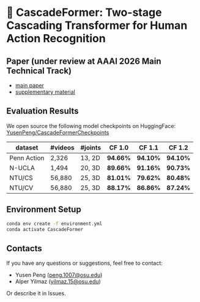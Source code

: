 # 🌊 CascadeFormer: Two-stage Cascading Transformer for Human Action Recognition

## Paper (under review at AAAI 2026 Main Technical Track)

- [main paper](papers/CascadeFormer__main_paper_.pdf)
- [supplementary material](papers/CascadeFormer__supplementary_material_.pdf)

## Evaluation Results

We open source the following model checkpoints on HuggingFace: [YusenPeng/CascadeFormerCheckpoints](https://huggingface.co/YusenPeng/CascadeFormerCheckpoints)

| dataset | #videos | #joints | CF 1.0 | CF 1.1 | CF 1.2 |
| ------- | ------- | ---------- | ------ | ------- | ------ |
| Penn Action | 2,326 | 13, 2D | **94.66%** | **94.10%** | **94.10%** |
| N-UCLA | 1,494 | 20, 3D | **89.66%** | **91.16%** | **90.73%** |
| NTU/CS | 56,880 | 25, 3D | **81.01%** | **79.62%** | **80.48%** |
| NTU/CV | 56,880 | 25, 3D | **88.17%** | **86.86%** | **87.24%** |


## Environment Setup

```bash
conda env create -f environment.yml
conda activate CascadeFormer
```

## Contacts

If you have any questions or suggestions, feel free to contact:

- Yusen Peng (peng.1007@osu.edu)
- Alper Yilmaz (yilmaz.15@osu.edu)

Or describe it in Issues.